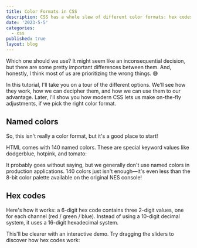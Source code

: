 ```yaml
---
title: Color Formats in CSS
description: CSS has a whole slew of different color formats: hex codes, rgb(), hsl(), lch(), the list goes on!
date: '2023-5-5'
categories:
  - css
published: true
layout: blog
---
```


Which one should we use? It might seem like an inconsequential decision, but there are some pretty important differences between them. And, honestly, I think most of us are prioritizing the wrong things. 😅

In this tutorial, I'll take you on a tour of the different options. We'll see how they work, how we can decipher them, and how we can use them to our advantage. Later, I'll show you how modern CSS lets us make on-the-fly adjustments, if we pick the right color format.

## Named colors

So, this isn't really a color format, but it's a good place to start!

HTML comes with 140 named colors. These are special keyword values like dodgerblue, hotpink, and tomato:

It probably goes without saying, but we generally don't use named colors in production applications. 140 colors just isn't enough—it's even less than the 8-bit color palette available on the original NES console!

## Hex codes

Here's how it works: a 6-digit hex code contains three 2-digit values, one for each channel (red / green / blue). Instead of using a 10-digit decimal system, it uses a 16-digit hexadecimal system.

This'll be clearer with an interactive demo. Try dragging the sliders to discover how hex codes work:
